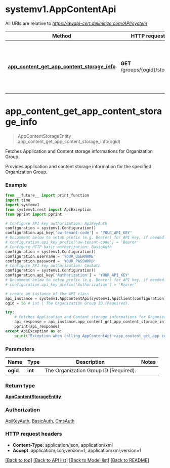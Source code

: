 # systemv1.AppContentApi

All URIs are relative to *https://awapi-cert.delimitize.com/API/system*

Method | HTTP request | Description
------------- | ------------- | -------------
[**app_content_get_app_content_storage_info**](AppContentApi.md#app_content_get_app_content_storage_info) | **GET** /groups/{ogid}/storage | Fetches Application and Content storage informations for Organization Group.


# **app_content_get_app_content_storage_info**
> AppContentStorageEntity app_content_get_app_content_storage_info(ogid)

Fetches Application and Content storage informations for Organization Group.

Provides application and content storage information for the specified Organization Group.

### Example
```python
from __future__ import print_function
import time
import systemv1
from systemv1.rest import ApiException
from pprint import pprint

# Configure API key authorization: ApiKeyAuth
configuration = systemv1.Configuration()
configuration.api_key['aw-tenant-code'] = 'YOUR_API_KEY'
# Uncomment below to setup prefix (e.g. Bearer) for API key, if needed
# configuration.api_key_prefix['aw-tenant-code'] = 'Bearer'
# Configure HTTP basic authorization: BasicAuth
configuration = systemv1.Configuration()
configuration.username = 'YOUR_USERNAME'
configuration.password = 'YOUR_PASSWORD'
# Configure API key authorization: CmsAuth
configuration = systemv1.Configuration()
configuration.api_key['Authorization'] = 'YOUR_API_KEY'
# Uncomment below to setup prefix (e.g. Bearer) for API key, if needed
# configuration.api_key_prefix['Authorization'] = 'Bearer'

# create an instance of the API class
api_instance = systemv1.AppContentApi(systemv1.ApiClient(configuration))
ogid = 56 # int | The Organization Group ID.(Required).

try:
    # Fetches Application and Content storage informations for Organization Group.
    api_response = api_instance.app_content_get_app_content_storage_info(ogid)
    pprint(api_response)
except ApiException as e:
    print("Exception when calling AppContentApi->app_content_get_app_content_storage_info: %s\n" % e)
```

### Parameters

Name | Type | Description  | Notes
------------- | ------------- | ------------- | -------------
 **ogid** | **int**| The Organization Group ID.(Required). | 

### Return type

[**AppContentStorageEntity**](AppContentStorageEntity.md)

### Authorization

[ApiKeyAuth](../README.md#ApiKeyAuth), [BasicAuth](../README.md#BasicAuth), [CmsAuth](../README.md#CmsAuth)

### HTTP request headers

 - **Content-Type**: application/json, application/xml
 - **Accept**: application/json;version=1, application/xml;version=1

[[Back to top]](#) [[Back to API list]](../README.md#documentation-for-api-endpoints) [[Back to Model list]](../README.md#documentation-for-models) [[Back to README]](../README.md)

